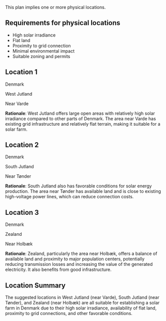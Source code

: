 This plan implies one or more physical locations.

## Requirements for physical locations

- High solar irradiance
- Flat land
- Proximity to grid connection
- Minimal environmental impact
- Suitable zoning and permits

## Location 1
Denmark

West Jutland

Near Varde

**Rationale**: West Jutland offers large open areas with relatively high solar irradiance compared to other parts of Denmark. The area near Varde has existing grid infrastructure and relatively flat terrain, making it suitable for a solar farm.

## Location 2
Denmark

South Jutland

Near Tønder

**Rationale**: South Jutland also has favorable conditions for solar energy production. The area near Tønder has available land and is close to existing high-voltage power lines, which can reduce connection costs.

## Location 3
Denmark

Zealand

Near Holbæk

**Rationale**: Zealand, particularly the area near Holbæk, offers a balance of available land and proximity to major population centers, potentially reducing transmission losses and increasing the value of the generated electricity. It also benefits from good infrastructure.

## Location Summary
The suggested locations in West Jutland (near Varde), South Jutland (near Tønder), and Zealand (near Holbæk) are all suitable for establishing a solar farm in Denmark due to their high solar irradiance, availability of flat land, proximity to grid connections, and other favorable conditions.